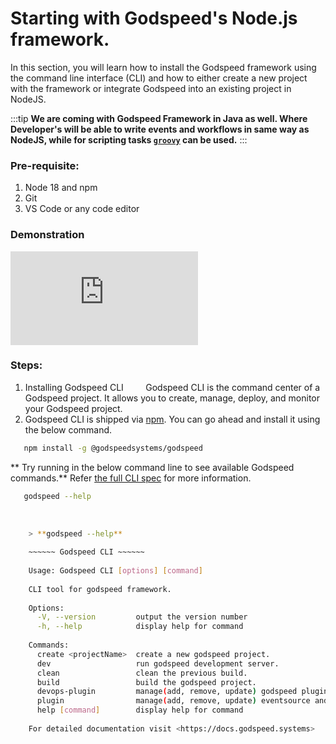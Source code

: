 # Starting with Godspeed's Node.js framework.

In this section, you will learn how to install the Godspeed framework using the command line interface (CLI) and how to either create a new project with the framework or integrate Godspeed into an existing project in NodeJS.

:::tip **We are coming with Godspeed Framework in Java as well. Where Developer's will be able to write events and workflows in same way as NodeJS, while for scripting tasks [`groovy`](https://groovy-lang.org/) can be used.**
:::


### Pre-requisite:

1. Node 18 and npm
2. Git
3. VS Code or any code editor

### Demonstration
<div style={{ position: 'relative', paddingBottom: '56.25%', height: 0, overflow: 'hidden' }}>
    <iframe style={{ position: 'absolute', top: 0, left: 0, width: '100%', height: '100%' }} src="https://www.youtube.com/embed/f1jlvaM7Sbo" frameborder="0" allowfullscreen></iframe>
</div>

### Steps:

1. Installing Godspeed CLI
    
    Godspeed CLI is the command center of a Godspeed project. It allows you to create, manage, deploy, and monitor your Godspeed project.
    
2. Godspeed CLI is shipped via [npm](https://www.npmjs.com/package/%2540godspeedsystems/godspeed). You can go ahead and install it using the below command.


```bash
   npm install -g @godspeedsystems/godspeed
```

** Try running in the below command line to see available Godspeed commands.** Refer [the full CLI spec](/docs/CLI.md) for more information.

```bash
   godspeed --help
```
   
```bash
    > **godspeed --help**
    
    ~~~~~~ Godspeed CLI ~~~~~~
    
    Usage: Godspeed CLI [options] [command]
    
    CLI tool for godspeed framework.
    
    Options:
      -V, --version         output the version number
      -h, --help            display help for command
    
    Commands:
      create <projectName>  create a new godspeed project.
      dev                   run godspeed development server.
      clean                 clean the previous build.
      build                 build the godspeed project.
      devops-plugin         manage(add, remove, update) godspeed plugins for devops.
      plugin                manage(add, remove, update) eventsource and datasource plugins for godspeed.
      help [command]        display help for command
    
    For detailed documentation visit <https://docs.godspeed.systems>
    
```


